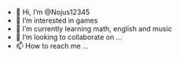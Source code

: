 - 👋 Hi, I’m @Nojus12345
- 👀 I’m interested in games 
- 🌱 I’m currently learning math, english and music
- 💞️ I’m looking to collaborate on ...
- 📫 How to reach me ...

<!---
Nojus12345/Nojus12345 is a ✨ special ✨ repository because its `README.md` (this file) appears on your GitHub profile.
You can click the Preview link to take a look at your changes.
--->
